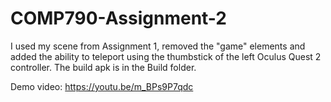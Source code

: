 # COMP790-Assignment-2

I used my scene from Assignment 1, removed the "game" elements and added the ability to teleport using the thumbstick of the left Oculus Quest 2 controller.
The build apk is in the Build folder.

Demo video: https://youtu.be/m_BPs9P7qdc
